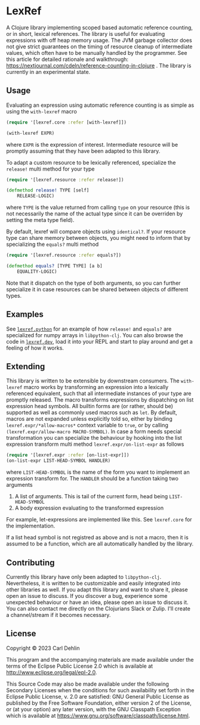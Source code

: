 # LexRef

A Clojure library implementing scoped based automatic reference counting, or in short, lexical references.
The library is useful for evaluating expressions with off heap memory usage.
The JVM garbage collector does not give strict guarantees on the timing of resource cleanup of intermediate values,
which often have to be manually handled by the programmer.
See this article for detailed rationale and walkthrough: https://nextjournal.com/cdeln/reference-counting-in-clojure .
The library is currently in an experimental state.

## Usage

Evaluating an expression using automatic reference counting is as simple as using the `with-lexref` macro

```clojure
(require '[lexref.core :refer [with-lexref]])

(with-lexref EXPR)
```

where `EXPR` is the expression of interest.
Intermediate resource will be promptly assuming that they have been adapted to this library.

To adapt a custom resource to be lexically referenced, specialize the `release!` multi method for your type

```clojure
(require '[lexref.resource :refer release!])

(defmethod release! TYPE [self]
    RELEASE-LOGIC)
```

where `TYPE` is the value returned from calling `type` on your resource (this is not necessarily the name of the actual type since it can be overriden by setting the meta type field).

By default, lexref will compare objects using `identical?`.
If your resource type can share memory between objects, you might need to inform that by specializing
the `equals?` multi method

```clojure
(require '[lexref.resource :refer equals?])

(defmethod equals? [TYPE TYPE] [a b]
    EQUALITY-LOGIC)
```

Note that it dispatch on the type of both arguments, so you can further specialize it in case
resources can be shared between objects of different types.

## Examples

See [`lexref.python`](src/lexref/python.clj) for an example of how `release!` and `equals?` are specialized for numpy arrays in `libpython-clj`.
You can also browse the code in [`lexref.dev`](src/lexref/python.clj), load it into your REPL and start to play around and get a feeling of how it works.

## Extending

This library is written to be extensible by downstream consumers.
The `with-lexref` macro works by transforming an expression into a lexically referenced equivalent,
such that all intermediate instances of your type are promptly released.
The macro transforms expressions by dispatching on list expression head symbols.
All builtin forms are (or rather, should be) supported as well as commonly used macros such as `let`.
By default, macros are not expanded unless explicitly told so,
either by binding `lexref.expr/*allow-macros*` context variable to `true`,
or by calling `(lexref.expr/allow-macro MACRO-SYMBOL)`.
In case a form needs special transformation you can specialize the behaviour by hooking into
the list expression transform multi method `lexref.expr/on-list-expr` as follows

```clojure
(require '[lexref.expr :refer [on-list-expr]])
(on-list-expr LIST-HEAD-SYMBOL HANDLER)
```

where `LIST-HEAD-SYMBOL` is the name of the form you want to implement an expression transform for.
The `HANDLER` should be a function taking two arguments

1. A list of arguments. This is tail of the current form, head being `LIST-HEAD-SYMBOL`
2. A body expression evaluating to the transformed expression

For example, let-expressions are implemented like this. See `lexref.core` for the implementation.

If a list head symbol is not registred as above and is not a macro, then it is assumed to be a function,
which are all automatically handled by the library.

## Contributing

Currently this library have only been adapted to `libpython-clj`.
Nevertheless, it is written to be customizable and easily integrated into other libraries as well.
If you adapt this library and want to share it, please open an issue to discuss.
If you discover a bug, experience some unexpected behaviour or have an idea, please open an issue to discuss it.
You can also contact me directly on the Clojurians Slack or Zulip. I'll create a channel/stream if it becomes necessary.

## License

Copyright © 2023 Carl Dehlin

This program and the accompanying materials are made available under the
terms of the Eclipse Public License 2.0 which is available at
http://www.eclipse.org/legal/epl-2.0.

This Source Code may also be made available under the following Secondary
Licenses when the conditions for such availability set forth in the Eclipse
Public License, v. 2.0 are satisfied: GNU General Public License as published by
the Free Software Foundation, either version 2 of the License, or (at your
option) any later version, with the GNU Classpath Exception which is available
at https://www.gnu.org/software/classpath/license.html.
